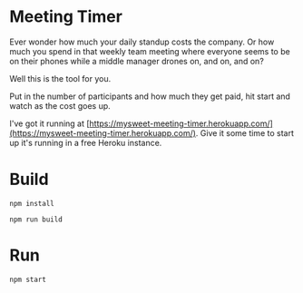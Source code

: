 # Meeting Timer
Ever wonder how much your daily standup costs the company.  Or how much you spend in that weekly team meeting where everyone seems to be on their phones while a middle manager drones on, and on, and on? 

Well this is the tool for you.  

Put in the number of participants and how much they get paid, hit start and watch as the cost goes up. 

I've got it running at [https://mysweet-meeting-timer.herokuapp.com/](https://mysweet-meeting-timer.herokuapp.com/). Give it some time to start up it's running in a free Heroku instance. 

# Build
`npm install`

`npm run build`

# Run
`npm start`
